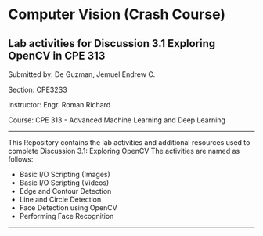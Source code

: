 # Computer Vision (Crash Course)
Lab activities for Discussion 3.1 Exploring OpenCV in CPE 313
---
Submitted by: De Guzman, Jemuel Endrew C.

Section: CPE32S3

Instructor: Engr. Roman Richard

Course: CPE 313 - Advanced Machine Learning and Deep Learning

---
This Repository contains the lab activities and additional resources used to complete Discussion 3.1: Exploring OpenCV
The activities are named as follows:
- Basic I/O Scripting (Images)
- Basic I/O Scripting (Videos)
- Edge and Contour Detection
- Line and Circle Detection
- Face Detection using OpenCV
- Performing Face Recognition
---

